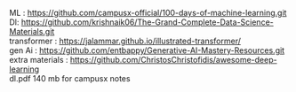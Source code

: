 ML : https://github.com/campusx-official/100-days-of-machine-learning.git
<br>
Dl: https://github.com/krishnaik06/The-Grand-Complete-Data-Science-Materials.git
<br>
transformer : https://jalammar.github.io/illustrated-transformer/
<br>
gen Ai : https://github.com/entbappy/Generative-AI-Mastery-Resources.git
<br>
extra materials : https://github.com/ChristosChristofidis/awesome-deep-learning
<br> 
dl.pdf  140 mb for campusx notes 

